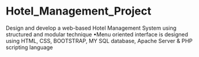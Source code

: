 # Hotel_Management_Project
Design and develop a web-based Hotel Management System using structured and modular technique
•Menu oriented interface is designed using HTML, CSS, BOOTSTRAP, MY SQL database, Apache Server & PHP scripting language
